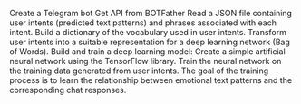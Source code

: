 Create a Telegram bot
Get API from BOTFather
Read a JSON file containing user intents (predicted text patterns) and phrases associated with each intent.
Build a dictionary of the vocabulary used in user intents.
Transform user intents into a suitable representation for a deep learning network (Bag of Words).
Build and train a deep learning model:
Create a simple artificial neural network using the TensorFlow library.
Train the neural network on the training data generated from user intents.
The goal of the training process is to learn the relationship between emotional text patterns and the corresponding chat responses.

